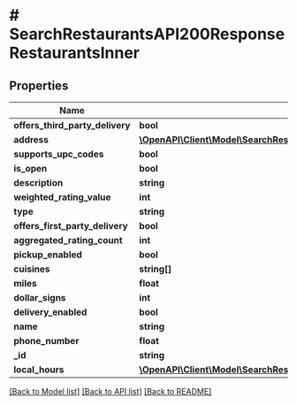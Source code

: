 # # SearchRestaurantsAPI200ResponseRestaurantsInner

## Properties

Name | Type | Description | Notes
------------ | ------------- | ------------- | -------------
**offers_third_party_delivery** | **bool** |  | [optional]
**address** | [**\OpenAPI\Client\Model\SearchRestaurantsAPI200ResponseRestaurantsInnerAddress**](SearchRestaurantsAPI200ResponseRestaurantsInnerAddress.md) |  | [optional]
**supports_upc_codes** | **bool** |  | [optional]
**is_open** | **bool** |  | [optional]
**description** | **string** |  | [optional]
**weighted_rating_value** | **int** |  | [optional]
**type** | **string** |  | [optional]
**offers_first_party_delivery** | **bool** |  | [optional]
**aggregated_rating_count** | **int** |  | [optional]
**pickup_enabled** | **bool** |  | [optional]
**cuisines** | **string[]** |  | [optional]
**miles** | **float** |  | [optional]
**dollar_signs** | **int** |  | [optional]
**delivery_enabled** | **bool** |  | [optional]
**name** | **string** |  | [optional]
**phone_number** | **float** |  | [optional]
**_id** | **string** |  | [optional]
**local_hours** | [**\OpenAPI\Client\Model\SearchRestaurantsAPI200ResponseRestaurantsInnerLocalHours**](SearchRestaurantsAPI200ResponseRestaurantsInnerLocalHours.md) |  | [optional]

[[Back to Model list]](../../README.md#models) [[Back to API list]](../../README.md#endpoints) [[Back to README]](../../README.md)
